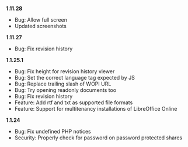 **1.11.28**
- Bug: Allow full screen
- Updated screenshots

**1.11.27**
- Bug: Fix revision history

**1.1.25.1**
- Bug: Fix height for revision history viewer
- Bug: Set the correct language tag expected by JS
- Bug: Replace trailing slash of WOPI URL
- Bug: Try opening readonly documents too
- Bug: Fix revision history
- Feature: Add rtf and txt as supported file formats
- Feature: Support for multitenancy installations of LibreOffice Online

**1.1.24**
- Bug: Fix undefined PHP notices
- Security: Properly check for password on password protected shares

